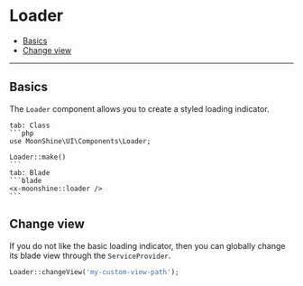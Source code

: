# Loader

- [Basics](#basics)
- [Change view](#change-view)

---

<a name="basics"></a>
## Basics

The `Loader` component allows you to create a styled loading indicator.

~~~tabs
tab: Class
```php
use MoonShine\UI\Components\Loader;

Loader::make()
```
tab: Blade
```blade
<x-moonshine::loader />
```
~~~

<a name="change-view"></a>
## Change view

If you do not like the basic loading indicator, then you can globally change its blade view through the `ServiceProvider`.

```php
Loader::changeView('my-custom-view-path');
```

